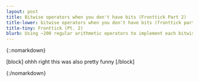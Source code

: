 ```yaml
---
layout: post
title: Bitwise operators when you don't have bits (Fronttick Part 2)
title-lower: bitwise operators when you don't have bits (fronttick part 2)
title-tiny: Fronttick (Pt. 2)
blurb: Using ~200 regular arithmetic operators to implement each bitwise operator.
---
```

{::nomarkdown}

[block]
ohhh right this was also pretty funny
[/block]

{:/nomarkdown}
